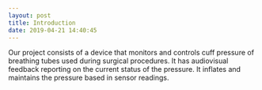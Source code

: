 ```yaml
---
layout: post
title: Introduction
date: 2019-04-21 14:40:45
---
```


Our project consists of a device that monitors and controls cuff pressure of breathing tubes used
during surgical procedures. It has audiovisual feedback reporting on the current status of the
pressure. It inflates and maintains the pressure based in sensor readings.
